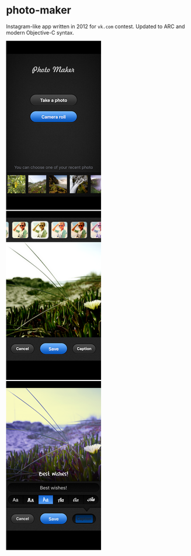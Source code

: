# photo-maker

Instagram-like app written in 2012 for `vk.com` contest. Updated to ARC and modern Objective-C syntax.


![](https://github.com/Division/photo-maker/blob/master/Screens/1.png)
![](https://github.com/Division/photo-maker/blob/master/Screens/2.png)
![](https://github.com/Division/photo-maker/blob/master/Screens/3.png)
